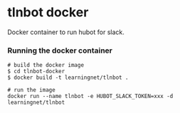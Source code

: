 # tlnbot docker
Docker container to run hubot for slack.

### Running the docker container
```
# build the docker image
$ cd tlnbot-docker
$ docker build -t learningnet/tlnbot .

# run the image
docker run --name tlnbot -e HUBOT_SLACK_TOKEN=xxx -d learningnet/tlnbot
```